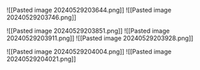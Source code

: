 ![[Pasted image 20240529203644.png]]
![[Pasted image 20240529203746.png]]



![[Pasted image 20240529203851.png]]
![[Pasted image 20240529203911.png]]
![[Pasted image 20240529203928.png]]


![[Pasted image 20240529204004.png]]
![[Pasted image 20240529204021.png]]
